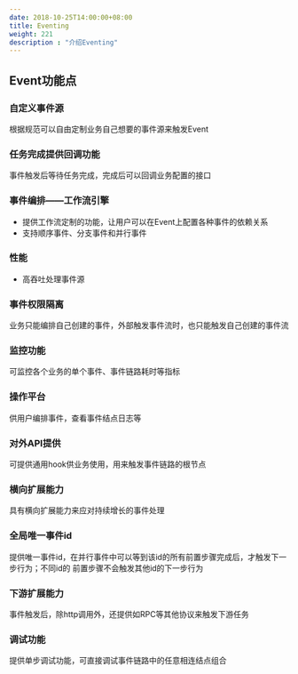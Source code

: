 ```yaml
---
date: 2018-10-25T14:00:00+08:00
title: Eventing
weight: 221
description : "介绍Eventing"
---
```


## Event功能点

### 自定义事件源

根据规范可以自由定制业务自己想要的事件源来触发Event

### 任务完成提供回调功能

事件触发后等待任务完成，完成后可以回调业务配置的接口

### 事件编排——工作流引擎

- 提供工作流定制的功能，让用户可以在Event上配置各种事件的依赖关系
- 支持顺序事件、分支事件和并行事件

### 性能

- 高吞吐处理事件源

### 事件权限隔离

业务只能编排自己创建的事件，外部触发事件流时，也只能触发自己创建的事件流

### 监控功能

可监控各个业务的单个事件、事件链路耗时等指标

### 操作平台

供用户编排事件，查看事件结点日志等

### 对外API提供

可提供通用hook供业务使用，用来触发事件链路的根节点

### 横向扩展能力

具有横向扩展能力来应对持续增长的事件处理

### 全局唯一事件id

提供唯一事件id，在并行事件中可以等到该id的所有前置步骤完成后，才触发下一步行为；不同id的
前置步骤不会触发其他id的下一步行为

### 下游扩展能力

事件触发后，除http调用外，还提供如RPC等其他协议来触发下游任务

### 调试功能

提供单步调试功能，可直接调试事件链路中的任意相连结点组合